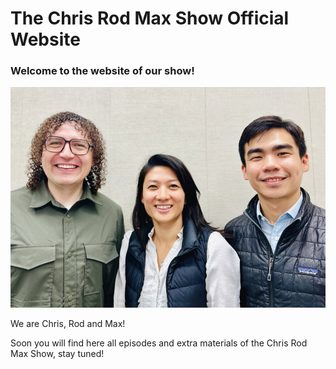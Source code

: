 The Chris Rod Max Show Official Website
==============
### Welcome to the website of our show!

![Chris Rod Max](chrisrodmax.jpg "Chris Rod Max")

We are Chris, Rod and Max!

Soon you will find here all episodes and extra materials of the Chris Rod Max Show, stay tuned!
